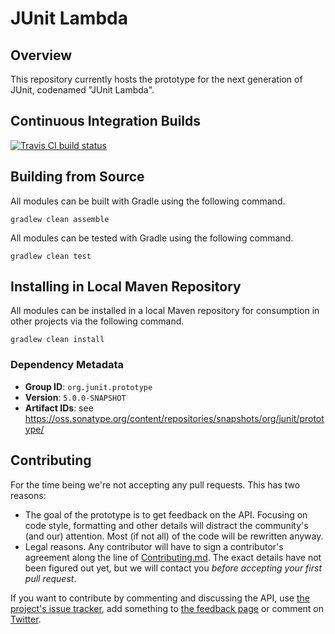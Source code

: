 # JUnit Lambda

## Overview

This repository currently hosts the prototype for the next generation of JUnit, codenamed "JUnit Lambda".

## Continuous Integration Builds

[![Travis CI build status](https://travis-ci.org/junit-team/junit-lambda.svg)](https://travis-ci.org/junit-team/junit-lambda)

## Building from Source

All modules can be built with Gradle using the following command.

```
gradlew clean assemble
```

All modules can be tested with Gradle using the following command.

```
gradlew clean test
```

## Installing in Local Maven Repository

All modules can be installed in a local Maven repository for consumption in other projects via the following command.

```
gradlew clean install
```

### Dependency Metadata

- **Group ID**: `org.junit.prototype`
- **Version**: `5.0.0-SNAPSHOT`
- **Artifact IDs**: see <https://oss.sonatype.org/content/repositories/snapshots/org/junit/prototype/>


## Contributing

For the time being we're not accepting any pull requests. This has two reasons:

- The goal of the prototype is to get feedback on the API. Focusing on code style, formatting and other details will distract the community's (and our) attention. Most (if not all) of the code will be rewritten anyway.
- Legal reasons. Any contributor will have to sign a contributor's agreement along the line of  [Contributing.md](https://github.com/junit-team/junit-lambda/blob/master/CONTRIBUTING.md). The exact details have not been figured out yet, but we will contact you *before accepting your first pull request*.

If you want to contribute by commenting and discussing the API, use [the project's issue tracker](https://github.com/junit-team/junit-lambda/issues), add something to [the feedback page](https://github.com/junit-team/junit-lambda/wiki/Prototype-Feedback) or comment on [Twitter](https://twitter.com/junitlambda).
